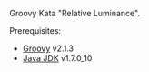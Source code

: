 Groovy Kata "Relative Luminance".

Prerequisites:
*   [Groovy](http://groovy.codehaus.org/) v2.1.3
*   [Java JDK](http://www.java.com/de/) v1.7.0_10
